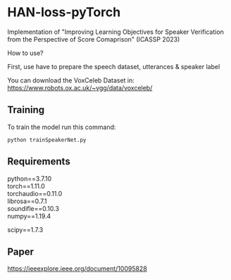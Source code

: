 # HAN-loss-pyTorch

Implementation of "Improving Learning Objectives for Speaker Verification from the Perspective of Score Comaprison" (ICASSP 2023)


How to use?

First, use have to prepare the speech dataset, utterances & speaker label 

You can download the VoxCeleb Dataset in:
https://www.robots.ox.ac.uk/~vgg/data/voxceleb/

    
Training
-------------
To train the model run this command:

    python trainSpeakerNet.py
    
    
Requirements
-------------
python==3.7.10     
torch==1.11.0    
torchaudio==0.11.0              
librosa==0.7.1         
soundifle==0.10.3              
numpy==1.19.4

scipy==1.7.3    

Paper
-------------
https://ieeexplore.ieee.org/document/10095828

